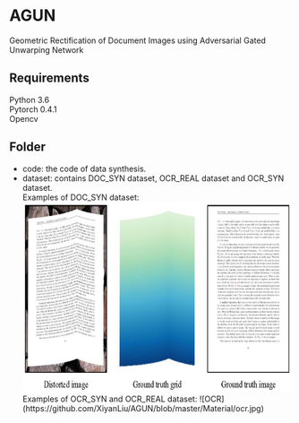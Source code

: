 # AGUN
Geometric Rectification of Document Images using Adversarial Gated Unwarping Network  
## Requirements  
Python 3.6  
Pytorch 0.4.1  
Opencv  
## Folder  
* code: the code of data synthesis.  
* dataset: contains DOC_SYN dataset, OCR_REAL dataset and OCR_SYN dataset.  
   Examples of DOC_SYN dataset:  
   <div align=center><img src="https://github.com/XiyanLiu/AGUN/blob/master/Material/doc_syn.jpg" width="710" height="340"/></div>  
   Examples of OCR_SYN and OCR_REAL dataset:  
   ![OCR](https://github.com/XiyanLiu/AGUN/blob/master/Material/ocr.jpg)
